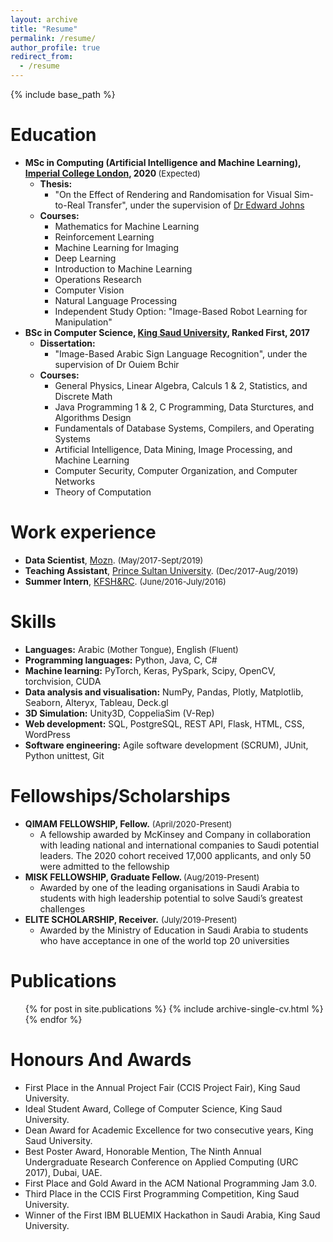```yaml
---
layout: archive
title: "Resume"
permalink: /resume/
author_profile: true
redirect_from:
  - /resume
---
```


{% include base_path %}

Education
======
* <b> MSc in Computing (Artificial Intelligence and Machine Learning), [Imperial College London](https://www.imperial.ac.uk/computing/prospective-students/courses/pg/msc-specialist-degrees/aiml/), 2020 </b> <font size="-1">(Expected)</font>
  * <b>Thesis:</b>
    * "On the Effect of Rendering and Randomisation for Visual Sim-to-Real Transfer", under the supervision of [Dr Edward Johns](https://www.imperial.ac.uk/people/e.johns)
  * <b>Courses:</b>
    * Mathematics for Machine Learning
    * Reinforcement Learning
    * Machine Learning for Imaging
    * Deep Learning
    * Introduction to Machine Learning
    * Operations Research
    * Computer Vision
    * Natural Language Processing
    * Independent Study Option: "Image-Based Robot Learning for Manipulation"
* <b> BSc in Computer Science, [King Saud University](https://ksu.edu.sa/en/), Ranked First, 2017 </b>
  * <b>Dissertation:</b>
    * "Image-Based Arabic Sign Language Recognition", under the supervision of Dr Ouiem Bchir
  * <b>Courses:</b>
    * General Physics, Linear Algebra, Calculs 1 & 2, Statistics, and Discrete Math
    * Java Programming 1 & 2, C Programming, Data Sturctures, and Algorithms Design
    * Fundamentals of Database Systems, Compilers, and Operating Systems
    * Artificial Intelligence, Data Mining, Image Processing, and Machine Learning
    * Computer Security, Computer Organization, and Computer Networks
    * Theory of Computation

Work experience
======
* <b>Data Scientist</b>, [Mozn](https://mozn.sa/).  <font size="-1">(May/2017-Sept/2019)</font>
* <b>Teaching Assistant</b>, [Prince Sultan University](https://www.psu.edu.sa/). <font size="-1">(Dec/2017-Aug/2019)</font>
* <b>Summer Intern</b>, [KFSH&RC](https://www.kfshrc.edu.sa/en/). <font size="-1">(June/2016-July/2016)</font>

Skills
======
* <b>Languages:</b> Arabic <font size="-1">(Mother Tongue)</font>, English <font size="-1">(Fluent)</font>
* <b>Programming languages:</b> Python, Java, C, C#
* <b>Machine learning:</b> PyTorch, Keras, PySpark, Scipy, OpenCV, torchvision, CUDA
* <b>Data analysis and visualisation:</b> NumPy, Pandas, Plotly, Matplotlib, Seaborn, Alteryx, Tableau, Deck.gl
* <b>3D Simulation:</b> Unity3D, CoppeliaSim (V-Rep)
* <b>Web development:</b> SQL, PostgreSQL, REST API, Flask, HTML, CSS, WordPress
* <b>Software engineering:</b> Agile software development (SCRUM),  JUnit, Python unittest, Git


Fellowships/Scholarships
======
* <b> QIMAM FELLOWSHIP, Fellow.</b> <font size="-1">(April/2020-Present)</font> 
  * A fellowship awarded by McKinsey and Company in collaboration with leading national and international companies to Saudi potential leaders. The 2020 cohort received 17,000 applicants, and only 50 were admitted to the fellowship
* <b> MISK FELLOWSHIP, Graduate Fellow. </b><font size="-1">(Aug/2019-Present)</font> 
  * Awarded by one of the leading organisations in Saudi Arabia to students with high leadership potential to solve Saudi’s greatest challenges
* <b> ELITE SCHOLARSHIP, Receiver.</b> <font size="-1">(July/2019-Present)</font> 
  * Awarded by the Ministry of Education in Saudi Arabia to students who have acceptance in one of the world top 20 universities


Publications
======
  <ul>{% for post in site.publications %}
    {% include archive-single-cv.html %}
  {% endfor %}</ul>
  
Honours And Awards
======
* First Place in the Annual Project Fair (CCIS Project Fair), King Saud University.
* Ideal Student Award, College of Computer Science, King Saud University.
* Dean Award for Academic Excellence for two consecutive years,  King Saud University.
* Best Poster Award, Honorable Mention, The Ninth Annual Undergraduate Research Conference on Applied Computing (URC 2017), Dubai, UAE.
* First Place and Gold Award in the ACM National Programming Jam 3.0. 
* Third Place in the CCIS First Programming Competition,  King Saud University.
* Winner of the First IBM BLUEMIX Hackathon in Saudi Arabia,  King Saud University.
